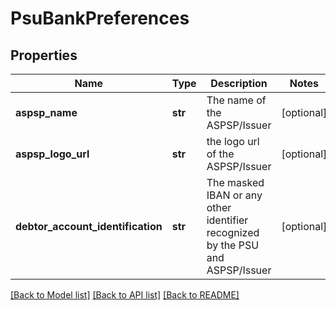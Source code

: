 # PsuBankPreferences

## Properties
Name | Type | Description | Notes
------------ | ------------- | ------------- | -------------
**aspsp_name** | **str** | The name of the ASPSP/Issuer  | [optional] 
**aspsp_logo_url** | **str** | the logo url of the ASPSP/Issuer  | [optional] 
**debtor_account_identification** | **str** | The masked IBAN or any other identifier recognized by the PSU and ASPSP/Issuer  | [optional] 

[[Back to Model list]](../README.md#documentation-for-models) [[Back to API list]](../README.md#documentation-for-api-endpoints) [[Back to README]](../README.md)

